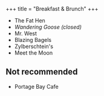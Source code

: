 +++
title = "Breakfast & Brunch"
+++

- The Fat Hen
- _Wandering Goose (closed)_
- Mr. West
- Blazing Bagels
- Zylberschtein's
- Meet the Moon

## Not recommended
- Portage Bay Cafe
